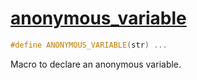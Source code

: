 # [anonymous_variable](anonymous_variable.hpp)

```cpp
#define ANONYMOUS_VARIABLE(str) ...
```

Macro to declare an anonymous variable.